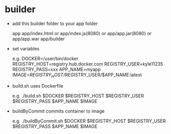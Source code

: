 
# builder

-	add this builder folder to your app folder
		
	app
	app/index.html or app/index.js(8080) or app/app.jar(8080) or app/app.war
	app/builder

-	set variables
	
	e.g.
	DOCKER=/user/bin/docker
	REGISTRY_HOST=registry.hub.docker.com
	REGISTRY_USER=kyle11235
	REGISTRY_PASS=xxx
	APP_NAME=myapp
	IMAGE=$REGISTRY_HOST/$REGISTRY_USER/$APP_NAME:latest
	
-	build.sh uses Dockerfile

	e.g.
	./build.sh $DOCKER $REGISTRY_HOST $REGISTRY_USER $REGISTRY_PASS $APP_NAME $IMAGE
	
-	buildByCommit commits container to image

	e.g.
	./buildByCommit.sh $DOCKER $REGISTRY_HOST $REGISTRY_USER $REGISTRY_PASS $APP_NAME $IMAGE

